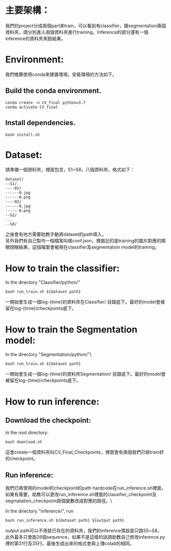 # 主要架構：

我們的project分成兩個part來train，可以看到有classifier，跟segmentation兩個資料夾，請分別進入兩個資料夾進行training。Inference的部分還有一個inference的資料夾來跑結果。

# Environment:
我們推薦使用conda來建置環境，安裝環境的方法如下。

## Build the conda environment.
```shell script=
conda create -n CV_final python=3.7
conda activate CV_final 
```

## Install dependencies.
```shell script=
bash install.sh
```

# Dataset:
請準備一個資料夾，裡面包含，S1~S8，八個資料夾，格式如下：
```shell script=
dataset/
--S1/
----01/
------0.jpg
------0.png
----02/
------0.jpg
------0.png
--S2/
...
--S8/
```
之後會有地方需要助教手動將dataset的path填入。\
另外我們有自己製作一個檔案叫做conf.json，裡面記的是training的圖片對應的開眼閉眼結果，這個檔案會被用在classifier及segmentation model的training。

# How to train the classifier:
In the directory "Classifier/python/"
```shell script=
bash run_train.sh ${dataset path}
```
一開始會生成一個log-{time}的資料夾在Classifier/ 目錄底下。最好的model會被留在log-{time}/checkpoints底下。

# How to train the Segmentation model:
In the directory "Segmentation/python/"\
```shell script=
bash run_train.sh ${dataset path}
```
一開始會生成一個log-{time}的資料夾Segmentation/ 目錄底下。最好的model會被留在log-{time}/checkpoints底下。

# How to run inference:

## Download the checkpoint:
In the root directory:
```shell script=
bash download.sh
```
這會create一個資料夾叫CV_Final_Checkpoints，裡面會有兩個我們已經train好的checkpoint。

## Run inference:
我們已將使用的model的checkpoint的path hardcode在run_inference.sh裡面，如果有需要，助教可以更改run_inference.sh裡面的classifier_checkpoint及segmatation_checkpoint兩個變數改成對應的路徑。\

In the directory "inference/", run 
```shell script=
bash run_inference.sh ${dataset path} ${output path}
```
output path可以不用是已存在的資料夾，我們的inference預設是只跑S5~S8，此外最多只會跑26個sequence，如果不是這樣的話請助教自己修改inference.py裡的第31行及35行。最後生成出來的格式會與上傳colab的相同。


